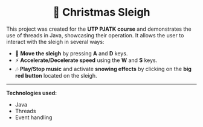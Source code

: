 <div align="center">

# 🎄 Christmas Sleigh

</div>

This project was created for the **UTP PJATK course** and demonstrates the use of threads in Java, showcasing their operation. It allows the user to interact with the sleigh in several ways:

- 🚀 **Move the sleigh** by pressing **A** and **D** keys.
- ⚡ **Accelerate/Decelerate speed** using the **W** and **S** keys.
- 🎶 **Play/Stop music** and activate **snowing effects** by clicking on the **big red button** located on the sleigh.

---

**Technologies used:**
- Java
- Threads
- Event handling

</div>
